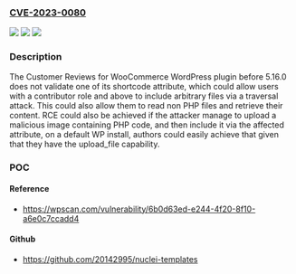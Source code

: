 ### [CVE-2023-0080](https://cve.mitre.org/cgi-bin/cvename.cgi?name=CVE-2023-0080)
![](https://img.shields.io/static/v1?label=Product&message=Customer%20Reviews%20for%20WooCommerce&color=blue)
![](https://img.shields.io/static/v1?label=Version&message=0%3C%205.16.0%20&color=brighgreen)
![](https://img.shields.io/static/v1?label=Vulnerability&message=CWE-22%20Improper%20Limitation%20of%20a%20Pathname%20to%20a%20Restricted%20Directory%20('Path%20Traversal')&color=brighgreen)

### Description

The Customer Reviews for WooCommerce WordPress plugin before 5.16.0 does not validate one of its shortcode attribute, which could allow users with a contributor role and above to include arbitrary files via a traversal attack. This could also allow them to read non PHP files and retrieve their content. RCE could also be achieved if the attacker manage to upload a malicious image containing PHP code, and then include it via the affected attribute, on a default WP install, authors could easily achieve that given that they have the upload_file capability.

### POC

#### Reference
- https://wpscan.com/vulnerability/6b0d63ed-e244-4f20-8f10-a6e0c7ccadd4

#### Github
- https://github.com/20142995/nuclei-templates

